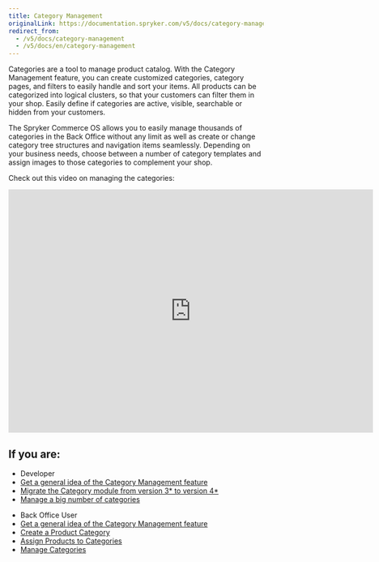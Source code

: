 ```yaml
---
title: Category Management
originalLink: https://documentation.spryker.com/v5/docs/category-management
redirect_from:
  - /v5/docs/category-management
  - /v5/docs/en/category-management
---
```


Categories are a tool to manage product catalog. With the Category Management feature, you can create customized categories, category pages, and filters to easily handle and sort your items. All products can be categorized into logical clusters, so that your customers can filter them in your shop. Easily define if categories are active, visible, searchable or hidden from your customers.

The Spryker Commerce OS allows you to easily manage thousands of categories in the Back Office without any limit as well as create or change category tree structures and navigation items seamlessly. Depending on your business needs, choose between a number of category templates and assign images to those categories to complement your shop.

Check out this video on managing the categories:
<iframe src="https://fast.wistia.net/embed/iframe/g3l3c7xt93" title="Category Management" allowtransparency="true" frameborder="0" scrolling="no" class="wistia_embed" name="wistia_embed" allowfullscreen="0" mozallowfullscreen="0" webkitallowfullscreen="0" oallowfullscreen="0" msallowfullscreen="0" width="720" height="480"></iframe>

## If you are:

<div class="mr-container">
    <div class="mr-list-container">
        <!-- col1 -->
        <div class="mr-col">
            <ul class="mr-list mr-list-green">
                <li class="mr-title">Developer</li>
                <li><a href="https://documentation.spryker.com/docs/en/category-management-feature-overview-201903" class="mr-link">Get a general idea of the Category Management feature</a></li>
                <li><a href="https://documentation.spryker.com/docs/en/mg-category#upgrading-from-version-3---to-version-4--" class="mr-link">Migrate the Category module from version 3* to version 4*</a></li>
                <li><a href="https://documentation.spryker.com/docs/en/ht-manage-a-big-number-of-categories-201903" class="mr-link">Manage a big number of categories</a></li>
            </ul>
        </div>
        <!-- col2 -->
        <div class="mr-col">
            <ul class="mr-list mr-list-blue">
                <li class="mr-title"> Back Office User</li>
                 <li><a href="https://documentation.spryker.com/docs/en/category-management-feature-overview-201903" class="mr-link">Get a general idea of the Category Management feature</a></li>
                <li><a href="https://documentation.spryker.com/docs/en/creating-categories" class="mr-link">Create a Product Category</a></li>
                 <li><a href="https://documentation.spryker.com/docs/en/assigning-products-to-categories" class="mr-link">Assign Products to Categories</a></li>
                <li><a href="https://documentation.spryker.com/docs/en/managing-categories" class="mr-link">Manage Categories</a></li>
            </ul>
        </div>
    </div>
</div>
